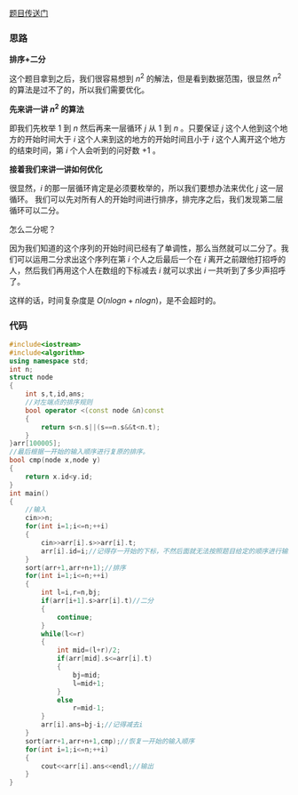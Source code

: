 [题目传送门](https://www.luogu.com.cn/problem/AT1279)

### 思路

**排序+二分**

这个题目拿到之后，我们很容易想到 $n^2$ 的解法，但是看到数据范围，很显然 $n^2$ 的算法是过不了的，所以我们需要优化。

**先来讲一讲 $n^2$ 的算法**

即我们先枚举 $1$ 到 $n$ 然后再来一层循环 $j$ 从 $1$ 到 $n$ 。只要保证 $j$ 这个人他到这个地方的开始时间大于 $i$ 这个人来到这的地方的开始时间且小于 $i$ 这个人离开这个地方的结束时间，第 $i$ 个人会听到的问好数 $+1$ 。

**接着我们来讲一讲如何优化**

很显然，$i$ 的那一层循环肯定是必须要枚举的，所以我们要想办法来优化 $j$ 这一层循环。 我们可以先对所有人的开始时间进行排序，排完序之后，我们发现第二层循环可以二分。

怎么二分呢？

因为我们知道的这个序列的开始时间已经有了单调性，那么当然就可以二分了。我们可以运用二分求出这个序列在第 $i$ 个人之后最后一个在 $i$ 离开之前跟他打招呼的人，然后我们再用这个人在数组的下标减去 $i$ 就可以求出 $i$ 一共听到了多少声招呼了。

这样的话，时间复杂度是 $O(nlogn+nlogn)$，是不会超时的。

### 代码
```cpp
#include<iostream>
#include<algorithm>
using namespace std;
int n;
struct node
{
    int s,t,id,ans;
    //对左端点的排序规则
    bool operator <(const node &n)const
    {
        return s<n.s||(s==n.s&&t<n.t);
    }
}arr[100005];
//最后根据一开始的输入顺序进行复原的排序。
bool cmp(node x,node y)
{
    return x.id<y.id;
}
int main()
{
	//输入
    cin>>n;
    for(int i=1;i<=n;++i)
    {
        cin>>arr[i].s>>arr[i].t;
        arr[i].id=i;//记得存一开始的下标，不然后面就无法按照题目给定的顺序进行输出了。
    }
    sort(arr+1,arr+n+1);//排序
    for(int i=1;i<=n;++i)
    {
        int l=i,r=n,bj;
        if(arr[i+1].s>arr[i].t)//二分
        {
            continue;
        }
        while(l<=r)
        {
            int mid=(l+r)/2;
            if(arr[mid].s<=arr[i].t)
            {
                bj=mid;
                l=mid+1;
            }
            else
                r=mid-1;
        }
        arr[i].ans=bj-i;//记得减去i
    }
    sort(arr+1,arr+n+1,cmp);//恢复一开始的输入顺序
    for(int i=1;i<=n;++i)
    {
        cout<<arr[i].ans<<endl;//输出
    }
}

```